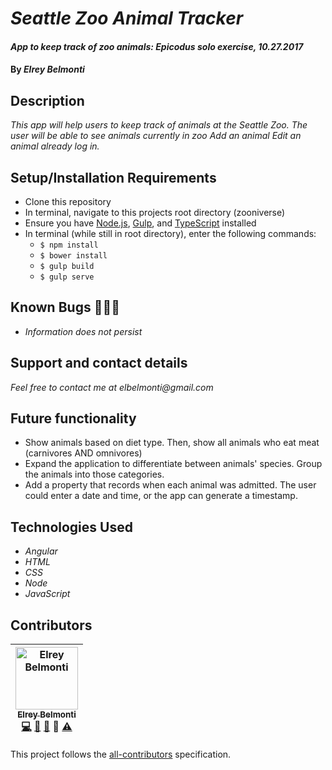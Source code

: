 # _Seattle Zoo Animal Tracker_

#### _App to keep track of zoo animals: Epicodus solo exercise, 10.27.2017_

#### By _**Elrey Belmonti**_

## Description

_This app will help users to keep track of animals at the Seattle Zoo._
_The user will be able to see animals currently in zoo_
_Add an animal_
_Edit an animal already log in._

## Setup/Installation Requirements

* Clone this repository
* In terminal, navigate to this projects root directory (zooniverse)
* Ensure you have [Node.js](https://nodejs.org/en/), [Gulp](https://gulpjs.com), and [TypeScript](https://www.typescriptlang.org) installed
* In terminal (while still in root directory), enter the following commands:
  * ``` $ npm install ```
  * ``` $ bower install ```
  * ``` $ gulp build ```
  * ``` $ gulp serve ```

## Known Bugs 🐛🐛🐛

* _Information does not persist_

## Support and contact details

_Feel free to contact me at elbelmonti@gmail.com_

## Future functionality
* Show animals based on diet type. Then, show all animals who eat meat (carnivores AND omnivores)
* Expand the application to differentiate between animals' species. Group the animals into those categories.
* Add a property that records when each animal was admitted. The user could enter a date and time, or the app can generate a timestamp.


## Technologies Used

* _Angular_
* _HTML_
* _CSS_
* _Node_
* _JavaScript_

## Contributors

<!-- Contributors START
Elrey_Belmonti ElreyB https://github.com/ElreyB code doc bug design tests
Contributors END -->
<!-- Contributors table START -->
| <img src="https://avatars.githubusercontent.com/ElreyB?s=100" width="100" alt="Elrey Belmonti" /><br />[<sub>Elrey Belmonti</sub>](https://github.com/ElreyB)<br />[💻](https://github.com/ElreyB/word-definer/commits?author=ElreyB) [📖](https://github.com/ElreyB/word-definer/commits?author=ElreyB) [🐛](https://github.com/ElreyB/word-definer/issues?q=author%3AElreyB) 🎨 [⚠️](https://github.com/ElreyB/word-definer/commits?author=ElreyB) |
| :---: |
<!-- Contributors table END -->
This project follows the [all-contributors](https://github.com/kentcdodds/all-contributors) specification.
